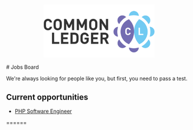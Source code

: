 <p align="center">
<img width="300" src="https://raw.githubusercontent.com/commonledger/jobs/master/assets/img/common-ledger-logo.png" alt="Common Ledger Logo"/>
</p>
# Jobs Board

We're always looking for people like you, but first, you need to pass a test.

## Current opportunities

* [PHP Software Engineer](/software-engineer)

======
